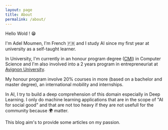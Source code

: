 ```yaml
---
layout: page
title: About
permalink: /about/
---
```


Hello Wold ! 😁

I'm Adel Moumen, I'm French 🇫🇷 and I study AI since my first year at university as a self-taught learner. 

In University, I'm currently in an honour program degree ([CMI](https://reseau-figure.fr/)) in Computer Science and I'm also involved into a 2 years program in entrepreneuriat at [Avignon University](https://ceri.univ-avignon.fr/formations/cursus-master-ingenierie-en-informatique/). 

My honour program involve 20% courses in more (based on a bachelor and master degree), an international mobility and internships. 

In AI, I try to build a deep comprehension of this domain especially in Deep Learning. 
I only do machine learning applications that are in the scope of "AI for social good" and that are not too heavy if they are not usefull for the community because 🌍 matter. 

This blog aim's to provide some articles on my passion. 



